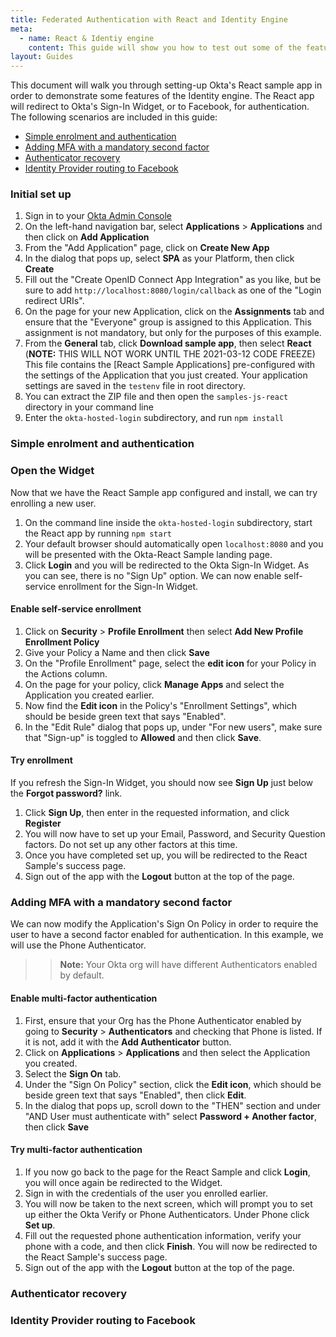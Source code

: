 ```yaml
---
title: Federated Authentication with React and Identity Engine
meta:
  - name: React & Identiy engine
    content: This guide will show you how to test out some of the features of the Identity engine with our React sample app
layout: Guides
---
```


This document will walk you through setting-up Okta's React sample app in order to demonstrate some features of the Identity engine. The React app will redirect to Okta's Sign-In Widget, or to Facebook, for authentication. The following scenarios are included in this guide:

* [Simple enrolment and authentication](#)
* [Adding MFA with a mandatory second factor](#)
* [Authenticator recovery](#)
* [Identity Provider routing to Facebook](#)

### Initial set up

1. Sign in to your [Okta Admin Console](https://login.okta.com)
2. On the left-hand navigation bar, select **Applications** > **Applications** and then click on **Add Application**
3. From the "Add Application" page, click on **Create New App**
4. In the dialog that pops up, select **SPA** as your Platform, then click **Create**
5. Fill out the "Create OpenID Connect App Integration" as you like, but be sure to add `http://localhost:8080/login/callback` as one of the "Login redirect URIs".
6. On the page for your new Application, click on the **Assignments** tab and ensure that the "Everyone" group is assigned to this Application. This assignment is not mandatory, but only for the purposes of this example.
7. From the **General** tab, click **Download sample app**, then select **React** (**NOTE:** THIS WILL NOT WORK UNTIL THE 2021-03-12 CODE FREEZE) This file contains the [React Sample Applications] pre-configured with the settings of the Application that you just created. Your application settings are saved in the `testenv` file in root directory.
8. You can extract the ZIP file and then open the `samples-js-react` directory in your command line
9. Enter the `okta-hosted-login` subdirectory, and run `npm install`

### Simple enrolment and authentication

### Open the Widget

Now that we have the React Sample app configured and install, we can try enrolling a new user.

1. On the command line inside the `okta-hosted-login` subdirectory, start the React app by running `npm start`
2. Your default browser should automatically open `localhost:8080` and you will be presented with the Okta-React Sample landing page.
3. Click **Login** and you will be redirected to the Okta Sign-In Widget. As you can see, there is no "Sign Up" option. We can now enable self-service enrollment for the Sign-In Widget.

#### Enable self-service enrollment

1. Click on **Security** > **Profile Enrollment** then select **Add New Profile Enrollment Policy**
2. Give your Policy a Name and then click **Save**
3. On the "Profile Enrollment" page, select the **edit icon** for your Policy in the Actions column.
4. On the page for your policy, click **Manage Apps** and select the Application you created earlier.
5. Now find the **Edit icon** in the Policy's "Enrollment Settings", which should be beside green text that says "Enabled".
6. In the "Edit Rule" dialog that pops up, under "For new users", make sure that "Sign-up" is toggled to **Allowed** and then click **Save**.

#### Try enrollment

If you refresh the Sign-In Widget, you should now see **Sign Up** just below the **Forgot password?** link.

1. Click **Sign Up**, then enter in the requested information, and click **Register**
2. You will now have to set up your Email, Password, and Security Question factors. Do not set up any other factors at this time.
3. Once you have completed set up, you will be redirected to the React Sample's success page.
4. Sign out of the app with the **Logout** button at the top of the page.

### Adding MFA with a mandatory second factor

We can now modify the Application's Sign On Policy in order to require the user to have a second factor enabled for authentication. In this example, we will use the Phone Authenticator.

>> **Note:** Your Okta org will have different Authenticators enabled by default.

#### Enable multi-factor authentication

1. First, ensure that your Org has the Phone Authenticator enabled by going to **Security** > **Authenticators** and checking that Phone is listed. If it is not, add it with the **Add Authenticator** button.
2. Click on **Applications** > **Applications** and then select the Application you created.
3. Select the **Sign On** tab.
4. Under the "Sign On Policy" section, click the **Edit icon**, which should be beside green text that says "Enabled", then click **Edit**.
5. In the dialog that pops up, scroll down to the "THEN" section and under "AND User must authenticate with" select **Password + Another factor**, then click **Save**

#### Try multi-factor authentication

1. If you now go back to the page for the React Sample and click **Login**, you will once again be redirected to the Widget.
2. Sign in with the credentials of the user you enrolled earlier.
3. You will now be taken to the next screen, which will prompt you to set up either the Okta Verify or Phone Authenticators. Under Phone click **Set up**.
4. Fill out the requested phone authentication information, verify your phone with a code, and then click **Finish**. You will now be redirected to the React Sample's success page.
5. Sign out of the app with the **Logout** button at the top of the page.

### Authenticator recovery



### Identity Provider routing to Facebook
